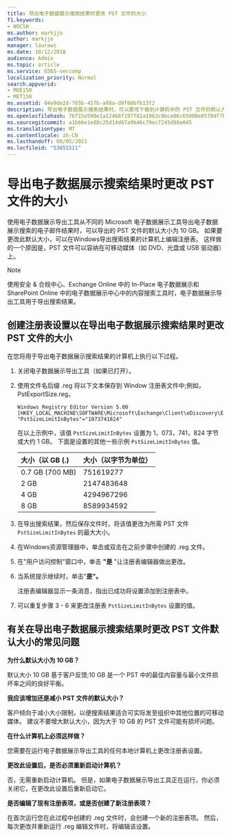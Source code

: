 ```yaml
---
title: 导出电子数据展示搜索结果时更改 PST 文件的大小
f1.keywords:
- NOCSH
ms.author: markjjo
author: markjjo
manager: laurawi
ms.date: 10/12/2018
audience: Admin
ms.topic: article
ms.service: O365-seccomp
localization_priority: Normal
search.appverid:
- MOE150
- MET150
ms.assetid: 04e9de2d-765b-457b-a98a-d0f60bfb13f2
description: 导出电子数据展示搜索结果时，可以更改下载到计算机中的 PST 文件的默认大小。
ms.openlocfilehash: 76f15e590e1a12468f197f81a1963c9bce06c65008e0570df7bbbaf77b2e9d52
ms.sourcegitcommit: a1b66e1e80c25d14d67a9b46c79ec7245d88e045
ms.translationtype: MT
ms.contentlocale: zh-CN
ms.lasthandoff: 08/05/2021
ms.locfileid: "53851511"
---
```

# <a name="change-the-size-of-pst-files-when-exporting-ediscovery-search-results"></a>导出电子数据展示搜索结果时更改 PST 文件的大小

使用电子数据展示导出工具从不同的 Microsoft 电子数据展示工具导出电子数据展示搜索的电子邮件结果时，可以导出的 PST 文件的默认大小为 10 GB。 如果要更改此默认大小，可以在Windows导出搜索结果的计算机上编辑注册表。 这样做的一个原因是，PST 文件可以容纳在可移动媒体（如 DVD、光盘或 USB 驱动器）上。 
  
> [!NOTE]
> 使用安全 & 合规中心、Exchange Online 中的 In-Place 电子数据展示和 SharePoint Online 中的电子数据展示中心中的内容搜索工具时，电子数据展示导出工具用于导出搜索结果。
  
## <a name="create-a-registry-setting-to-change-the-size-of-pst-files-when-you-export-ediscovery-search-results"></a>创建注册表设置以在导出电子数据展示搜索结果时更改 PST 文件的大小

在您将用于导出电子数据展示搜索结果的计算机上执行以下过程。
  
1. 关闭电子数据展示导出工具（如果已打开）。 
    
2. 使用文件名后缀 .reg 将以下文本保存到 Window 注册表文件中;例如，PstExportSize.reg。 
    
    ```text
    Windows Registry Editor Version 5.00
    [HKEY_LOCAL_MACHINE\SOFTWARE\Microsoft\Exchange\Client\eDiscovery\ExportTool]
    "PstSizeLimitInBytes"="1073741824"
    ```

    在以上示例中，该值  `PstSizeLimitInBytes` 设置为 1，073，741，824 字节或大约 1 GB。 下面是设置的其他一些示例  `PstSizeLimitInBytes` 值。 
    
    |**大小（以 GB (.)**|**大小（以字节为单位）**|
    |:-----|:-----|
    |0.7 GB (700 MB)   <br/> |751619277  <br/> |
    |2 GB  <br/> |2147483648  <br/> |
    |4 GB  <br/> |4294967296  <br/> |
    |8 GB  <br/> |8589934592  <br/> |
   
3. 在导出搜索结果，然后保存文件时，将该值更改为所需 PST 文件 `PstSizeLimitInBytes` 的最大大小。 
    
4. 在Windows资源管理器中，单击或双击在之前步骤中创建的 .reg 文件。
    
5. 在"用户访问控制"窗口中，单击 **"是** "让注册表编辑器做出更改。 
    
6. 当系统提示继续时，单击"**是"。**
    
    注册表编辑器显示一条消息，指出已成功将设置添加到注册表中。
    
7. 可以重复步骤 3 - 6 来更改注册表  `PstSizeLimitInBytes` 设置的值。 
  
## <a name="frequently-asked-questions-about-changing-the-default-size-of-pst-files-when-you-export-ediscovery-search-results"></a>有关在导出电子数据展示搜索结果时更改 PST 文件默认大小的常见问题

 **为什么默认大小为 10 GB？**
  
默认大小 10 GB 基于客户反馈;10 GB 是一个 PST 中的最佳内容量与最小文件损坏率之间的良好平衡。
  
 **我应该增加还是减小 PST 文件的默认大小？**
  
客户倾向于减小大小限制，以便搜索结果适合可实际发至组织中其他位置的可移动媒体。 建议不要增大默认大小，因为大于 10 GB 的 PST 文件可能有损坏问题。
  
 **在什么计算机上必须这样做？**
  
您需要在运行电子数据展示导出工具的任何本地计算机上更改注册表设置。
  
 **更改此设置后，是否必须重新启动计算机？**
  
否，无需重新启动计算机。 但是，如果电子数据展示导出工具正在运行，你必须关闭它，在更改此设置后重新启动它。
  
 **是否编辑了现有注册表项，或是否创建了新注册表项？**
  
在首次运行您在此过程中创建的 .reg 文件时，会创建一个新的注册表项。 然后，每次更改并重新运行 .reg 编辑文件时，将编辑该设置。
